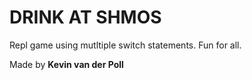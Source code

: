 # DRINK AT SHMOS

Repl game using mutltiple switch statements. Fun for all.

Made by **Kevin van der Poll**
